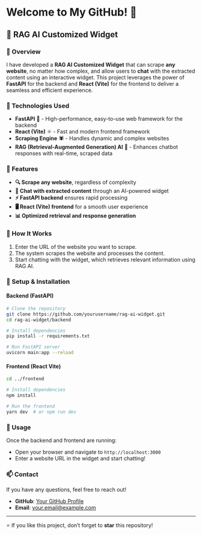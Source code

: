 # Welcome to My GitHub! 👋

## 🚀 RAG AI Customized Widget

### 🌟 Overview
I have developed a **RAG AI Customized Widget** that can scrape **any website**, no matter how complex, and allow users to **chat** with the extracted content using an interactive widget. This project leverages the power of **FastAPI** for the backend and **React (Vite)** for the frontend to deliver a seamless and efficient experience.

### 🔧 Technologies Used
- **FastAPI** 🚀 - High-performance, easy-to-use web framework for the backend
- **React (Vite)** ⚛️ - Fast and modern frontend framework
- **Scraping Engine** 🕷️ - Handles dynamic and complex websites
- **RAG (Retrieval-Augmented Generation) AI** 🤖 - Enhances chatbot responses with real-time, scraped data

### 🎯 Features
- **🔍 Scrape any website**, regardless of complexity
- **💬 Chat with extracted content** through an AI-powered widget
- **⚡ FastAPI backend** ensures rapid processing
- **🖥️ React (Vite) frontend** for a smooth user experience
- **📊 Optimized retrieval and response generation**

### 📌 How It Works
1. Enter the URL of the website you want to scrape.
2. The system scrapes the website and processes the content.
3. Start chatting with the widget, which retrieves relevant information using RAG AI.

### 📂 Setup & Installation
#### Backend (FastAPI)
```bash
# Clone the repository
git clone https://github.com/yourusername/rag-ai-widget.git
cd rag-ai-widget/backend

# Install dependencies
pip install -r requirements.txt

# Run FastAPI server
uvicorn main:app --reload
```

#### Frontend (React Vite)
```bash
cd ../frontend

# Install dependencies
npm install

# Run the frontend
yarn dev  # or npm run dev
```

### 🚀 Usage
Once the backend and frontend are running:
- Open your browser and navigate to `http://localhost:3000`
- Enter a website URL in the widget and start chatting!

### 📫 Contact
If you have any questions, feel free to reach out!
- **GitHub**: [Your GitHub Profile](https://github.com/yourusername)
- **Email**: your.email@example.com

---

⭐ If you like this project, don’t forget to **star** this repository!
